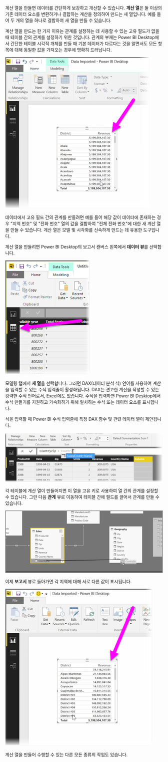 계산 열을 만들면 데이터를 간단하게 보강하고 개선할 수 있습니다. **계산 열**은 둘 이상의 기존 데이터 요소를 변환하거나 결합하는 계산을 정의하여 만드는 새 열입니다. 예를 들어 두 개의 열을 하나로 결합하여 새 열을 만들 수 있습니다.

계산 열을 만드는 한 가지 이유는 관계를 설정하는 데 사용할 수 있는 고유 필드가 없을 때 테이블 간의 관계를 설정하기 위한 것입니다. 관계의 부재는 Power BI Desktop에서 간단한 테이블 시각적 개체를 만들 때 기본 데이터가 다르다는 것을 알면서도 모든 항목에 대해 동일한 값을 가져오는 경우에 명확히 드러납니다.

![](media/2-3-create-calculated-columns/2-3_1.png)

데이터에서 고유 필드 간의 관계를 만들려면 예를 들어 해당 값이 데이터에 존재하는 경우 "지역 번호" 및 "전화 번호" 열의 값을 결합하여 "전체 전화 번호"에 대한 새 계산 열을 만들 수 있습니다. 계산 열은 모델 및 시각화를 신속하게 만드는 데 유용한 도구입니다.

계산 열을 만들려면 Power BI Desktop의 보고서 캔버스 왼쪽에서 **데이터 뷰**를 선택합니다.

![](media/2-3-create-calculated-columns/2-3_2.png)

모델링 탭에서 **새 열**을 선택합니다. 그러면 DAX(데이터 분석 식) 언어를 사용하여 계산을 입력할 수 있는 수식 입력줄이 활성화됩니다. DAX는 견고한 계산을 작성할 수 있는 강력한 수식 언어로서, Excel에도 있습니다. 수식을 입력하면 Power BI Desktop에서 수식 만들기를 지원하고 가속화하기 위해 일치하는 수식 또는 데이터 요소를 표시합니다.

식을 입력할 때 Power BI 수식 입력줄에 특정 DAX 함수 및 관련 데이터 열이 제안됩니다.

![](media/2-3-create-calculated-columns/2-3_3.png)

각 테이블에 계산 열이 만들어지면 이 열을 고유 키로 사용하여 열 간의 관계를 설정할 수 있습니다. 그런 다음 **관계** 뷰로 이동하여 테이블 간에 필드를 끌어서 관계를 만들 수 있습니다.

![](media/2-3-create-calculated-columns/2-3_4.png)

이제 **보고서** 뷰로 돌아가면 각 지역에 대해 서로 다른 값이 표시됩니다.

![](media/2-3-create-calculated-columns/2-3_5.png)

계산 열을 만들어 수행할 수 있는 다른 모든 종류의 작업도 있습니다.

